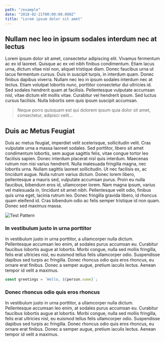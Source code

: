 ```yaml
---
path: "/example"
date: "2018-02-21T00:00:00.000Z"
title: "Lorem ipsum dolor sit amet"
---
```


## Nullam nec leo in ipsum sodales interdum nec at lectus

Lorem ipsum dolor sit amet, consectetur adipiscing elit. Vivamus fermentum ac ex id laoreet. Quisque ac ex vel nibh finibus condimentum. Etiam lacus urna, dictum vitae nisl non, aliquet tristique diam. Donec faucibus urna ut lacus fermentum cursus. Duis in suscipit turpis, in interdum quam. Donec finibus dapibus viverra. Nullam nec leo in ipsum sodales interdum nec at lectus. Etiam volutpat lobortis nunc, porttitor consectetur dui ultricies id. Sed sodales hendrerit quam at facilisis. Pellentesque vulputate accumsan nisl, vitae dictum elit mollis vitae. Curabitur vel hendrerit ipsum. Sed luctus cursus facilisis. Nulla lobortis sem quis ipsum suscipit accumsan.

> Neque porro quisquam est qui dolorem ipsum quia dolor sit amet, consectetur, adipisci velit...

## Duis ac Metus Feugiat

Duis ac metus feugiat, imperdiet velit scelerisque, sollicitudin velit. Cras vulputate urna a massa laoreet sodales. Sed porttitor, libero sit amet condimentum lobortis, sem augue sagittis felis, vitae congue tortor leo facilisis sapien. Donec interdum placerat nisl quis interdum. Maecenas rutrum non nisi varius hendrerit. Nulla malesuada fringilla magna, nec lobortis urna. Nullam sagittis laoreet sollicitudin. Ut nec facilisis ex, ac tincidunt augue. Nulla rutrum varius dictum. Donec lorem libero, pellentesque a mauris sed, vulputate accumsan purus. Proin eu nulla faucibus, bibendum eros id, ullamcorper lorem. Nam magna ipsum, varius vel malesuada in, tincidunt sit amet nibh. Pellentesque velit odio, finibus quis urna eget, lacinia rutrum leo. Donec fringilla gravida libero, id rhoncus quam eleifend id. Cras bibendum odio ac felis semper tristique id non quam. Donec sed maximus massa.

![Test Pattern](https://upload.wikimedia.org/wikipedia/commons/1/1b/RCA_Indian_Head_test_pattern.JPG)

### In vestibulum justo in urna porttitor
In vestibulum justo in urna porttitor, a ullamcorper nulla dictum. Pellentesque accumsan leo enim, at sodales purus accumsan eu. Curabitur faucibus lobortis augue at lobortis. Morbi congue, nulla sed mollis fringilla, felis erat ultricies nisl, eu euismod tellus felis ullamcorper odio. Suspendisse dapibus sed turpis ac fringilla. Donec rhoncus odio quis eros rhoncus, eu ornare erat finibus. Donec a semper augue, pretium iaculis lectus. Aenean tempor id velit a maximus.

```javascript
const greetings = `Hello, ${person.name}`;
```

### Donec rhoncus odio quis eros rhoncus
In vestibulum justo in urna porttitor, a ullamcorper nulla dictum. Pellentesque accumsan leo enim, at sodales purus accumsan eu. Curabitur faucibus lobortis augue at lobortis. Morbi congue, nulla sed mollis fringilla, felis erat ultricies nisl, eu euismod tellus felis ullamcorper odio. Suspendisse dapibus sed turpis ac fringilla. Donec rhoncus odio quis eros rhoncus, eu ornare erat finibus. Donec a semper augue, pretium iaculis lectus. Aenean tempor id velit a maximus.

